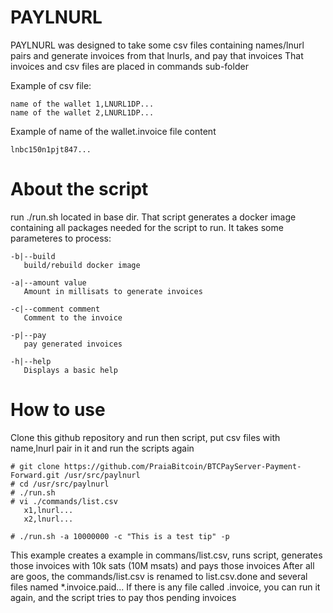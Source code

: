 # PAYLNURL

PAYLNURL was designed to take some csv files containing names/lnurl pairs and generate invoices from that lnurls, and pay that invoices
That invoices and csv files are placed in commands sub-folder

Example of csv file:
```
name of the wallet 1,LNURL1DP...
name of the wallet 2,LNURL1DP...
```
Example of name of the wallet.invoice file content
```
lnbc150n1pjt847...
```


# About the script
run ./run.sh located in base dir.
That script generates a docker image containing all packages needed for the script to run.
It takes some parameteres to process:
```
-b|--build
   build/rebuild docker image

-a|--amount value
   Amount in millisats to generate invoices

-c|--comment comment
   Comment to the invoice

-p|--pay
   pay generated invoices

-h|--help
   Displays a basic help
```

# How to use
Clone this github repository and run then script, put csv files with name,lnurl pair in it and run the scripts again
```
# git clone https://github.com/PraiaBitcoin/BTCPayServer-Payment-Forward.git /usr/src/paylnurl
# cd /usr/src/paylnurl
# ./run.sh
# vi ./commands/list.csv
   x1,lnurl...
   x2,lnurl...

# ./run.sh -a 10000000 -c "This is a test tip" -p
```
This example creates a example in commans/list.csv, runs script, generates those invoices with 10k sats (10M msats) and pays those invoices
After all are goos, the commands/list.csv is renamed to list.csv.done and several files named *.invoice.paid... If there is any file called .invoice, you can run it again, and the script tries to pay thos pending invoices



  

